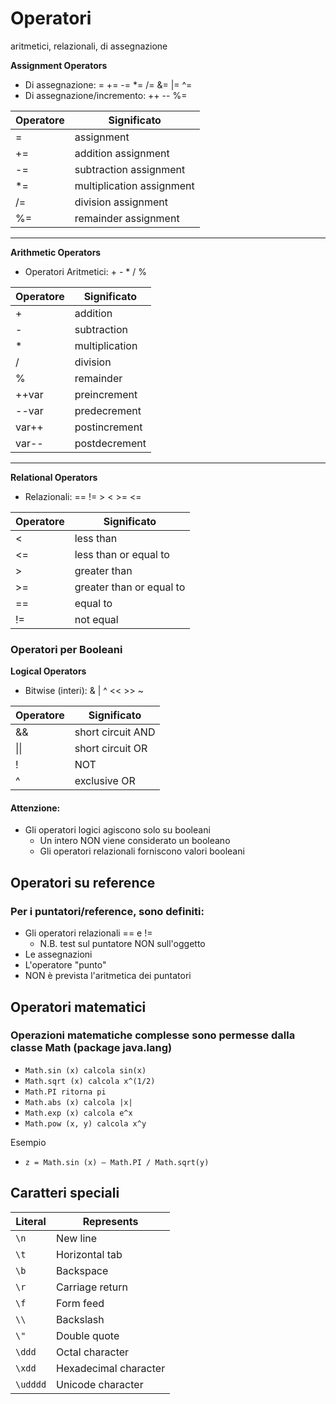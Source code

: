 # Operatori

aritmetici, relazionali, di assegnazione 



**Assignment Operators**
* Di assegnazione: = += -= *= /= &= |= ^=
* Di assegnazione/incremento: ++ -- %=

| Operatore | Significato               |
| --------- | ------------------------- |
| \=        | assignment                |
| +=        | addition assignment       |
| \-=       | subtraction assignment    |
| \*=       | multiplication assignment |
| /=        | division assignment       |
| %=        | remainder assignment      |

---


**Arithmetic Operators**
* Operatori Aritmetici: + - * / %

| Operatore | Significato    |
| --------- | -------------- |
| +         | addition       |
| \-        | subtraction    |
| \*        | multiplication |
| /         | division       |
| %         | remainder      |
| ++var     | preincrement   |
| \--var    | predecrement   |
| var++     | postincrement  |
| var--     | postdecrement  |

---


**Relational Operators**
* Relazionali: == != > < >= <=

| Operatore | Significato              |
| --------- | ------------------------ |
| <         | less than                |
| <=        | less than or equal to    |
| \>        | greater than             |
| \>=       | greater than or equal to |
| \==       | equal to                 |
| !=        | not equal                |



### Operatori per Booleani


**Logical Operators**
* Bitwise (interi): & | ^ << >> ~

| Operatore | Significato       |
| --------- | ----------------- |
| &&        | short circuit AND |
| \|\|      | short circuit OR  |
| !         | NOT               |
| ^         | exclusive OR      |

#### Attenzione:

* Gli operatori logici agiscono solo su booleani
  * Un intero NON viene considerato un booleano
  * Gli operatori relazionali forniscono valori booleani

## Operatori su reference

### Per i puntatori/reference, sono definiti:

* Gli operatori relazionali == e !=
  * N.B. test sul puntatore NON sull'oggetto
* Le assegnazioni
* L'operatore "punto"
* NON è prevista l'aritmetica dei puntatori 

## Operatori matematici

### Operazioni matematiche complesse sono permesse dalla classe Math (package java.lang)

* `Math.sin (x) calcola sin(x)`
* `Math.sqrt (x) calcola x^(1/2)`
* `Math.PI ritorna pi`
* `Math.abs (x) calcola |x|`
* `Math.exp (x) calcola e^x`
* `Math.pow (x, y) calcola x^y`

Esempio

* `z = Math.sin (x) – Math.PI / Math.sqrt(y)`

## Caratteri speciali

Literal|Represents
---|---
`\n`|New line
`\t`|Horizontal tab
`\b`|Backspace
`\r`|Carriage return
`\f`|Form feed
`\\` |Backslash
`\"`|Double quote
`\ddd`|Octal character
`\xdd`|Hexadecimal character
`\udddd`|Unicode character
